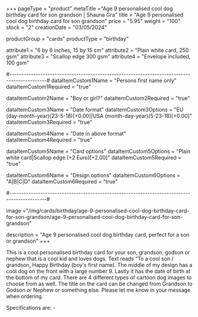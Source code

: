 +++
pageType = "product"
metaTitle ="Age 9 personalised cool dog birthday card for son grandson | Shauna Gra"
title = "Age 9 personalised cool dog birthday card for son grandson"
price = "5.95"
weight = "100"
stock = "2"
creationDate = "03/05/2024"

productGroup = "cards"
productType = "birthday"

attribute1 = "6 by 6 inches, 15 by 15 cm" 
attribute2 = "Plain white card, 250 gsm"
attribute3 = "Scallop edge 300 gsm"
attribute4 = "Envelope included, 100 gsm"

#---------------------------------------------------------------------------------------------#
dataItemCustom1Name = "Persons first name only"
dataItemCustom1Required = "true"

dataItemCustom2Name = "Boy or girl?"
dataItemCustom2Required = "true"

dataItemCustom3Name = "Date format"
dataItemCustom3Options = "EU (day-month-year)(23-5-18)[+0.00]|USA (month-day-year)(5-23-18)[+0.00]"
dataItemCustom3Required = "true"

dataItemCustom4Name = "Date in above format"
dataItemCustom4Required = "true"

dataItemCustom5Name = "Card options"
dataItemCustom5Options = "Plain white card|Scallop edge (+2 Euro)[+2.00]"
dataItemCustom5Required = "true"

dataItemCustom6Name = "Design options"
dataItemCustom6Options = "A|B|C|D"
dataItemCustom6Required = "true"

#---------------------------------------------------------------------------------------------#

image ="/img/cards/birthday/age-9-personalised-cool-dog-birthday-card-for-son-grandson/age-9-personalised-cool-dog-birthday-card-for-son-grandson"

description = "Age 9 personalised cool dog birthday card, perfect for a son or grandson"
+++

This is a cool personalised birthday card for your son, grandson, godson or nephew that is a cool kid and loves dogs. Text reads “To a cool son / grandson, Happy Birthday (boy's first name). The middle of my design has a cool dog on the front with a large number 9. Lastly it has the date of birth at the bottom of my card. There are 4 different types of cartoon dog images to choose from as well. The title on the card can be changed from Grandson to Godson or Nephew or something else. Please let me know in your message when ordering.

Specifications are: -
